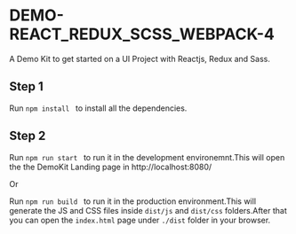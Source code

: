 # DEMO-REACT_REDUX_SCSS_WEBPACK-4
A Demo Kit to get started on a UI Project with Reactjs, Redux and Sass.


## Step 1
Run ```npm install ``` to install all the dependencies.


## Step 2
Run ```npm run start ``` to run it in the development environemnt.This will open the the DemoKit Landing page in http://localhost:8080/

Or

Run ```npm run build ``` to run it in the production environment.This will generate the JS and CSS files inside `dist/js` and `dist/css` folders.After that you can open the `index.html` page under `./dist` folder in your browser.

